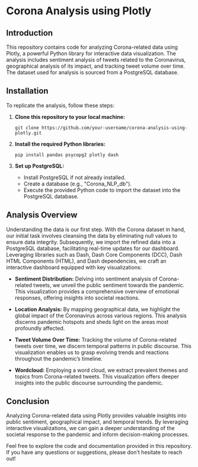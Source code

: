 # Corona Analysis using Plotly

## Introduction

This repository contains code for analyzing Corona-related data using Plotly, a powerful Python library for interactive data visualization. The analysis includes sentiment analysis of tweets related to the Coronavirus, geographical analysis of its impact, and tracking tweet volume over time. The dataset used for analysis is sourced from a PostgreSQL database.

## Installation

To replicate the analysis, follow these steps:

1. **Clone this repository to your local machine:**

    ```
    git clone https://github.com/your-username/corona-analysis-using-plotly.git
    ```

2. **Install the required Python libraries:**

    ```
    pip install pandas psycopg2 plotly dash
    ```

3. **Set up PostgreSQL:**

    - Install PostgreSQL if not already installed.
    - Create a database (e.g., "Corona_NLP_db").
    - Execute the provided Python code to import the dataset into the PostgreSQL database.

## Analysis Overview

Understanding the data is our first step. With the Corona dataset in hand, our initial task involves cleansing the data by eliminating null values to ensure data integrity. Subsequently, we import the refined data into a PostgreSQL database, facilitating real-time updates for our dashboard. Leveraging libraries such as Dash, Dash Core Components (DCC), Dash HTML Components (HTML), and Dash dependencies, we craft an interactive dashboard equipped with key visualizations:

- **Sentiment Distribution:** Delving into sentiment analysis of Corona-related tweets, we unveil the public sentiment towards the pandemic. This visualization provides a comprehensive overview of emotional responses, offering insights into societal reactions.

- **Location Analysis:** By mapping geographical data, we highlight the global impact of the Coronavirus across various regions. This analysis discerns pandemic hotspots and sheds light on the areas most profoundly affected.

- **Tweet Volume Over Time:** Tracking the volume of Corona-related tweets over time, we discern temporal patterns in public discourse. This visualization enables us to grasp evolving trends and reactions throughout the pandemic’s timeline.

- **Wordcloud:** Employing a word cloud, we extract prevalent themes and topics from Corona-related tweets. This visualization offers deeper insights into the public discourse surrounding the pandemic.

## Conclusion

Analyzing Corona-related data using Plotly provides valuable insights into public sentiment, geographical impact, and temporal trends. By leveraging interactive visualizations, we can gain a deeper understanding of the societal response to the pandemic and inform decision-making processes.

Feel free to explore the code and documentation provided in this repository. If you have any questions or suggestions, please don't hesitate to reach out!

